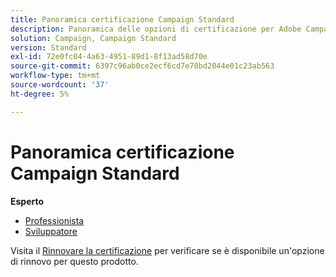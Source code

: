 ```yaml
---
title: Panoramica certificazione Campaign Standard
description: Panoramica delle opzioni di certificazione per Adobe Campaign Standard
solution: Campaign, Campaign Standard
version: Standard
exl-id: 72e0fc04-4a63-4951-89d1-8f13ad58d70e
source-git-commit: 6397c96ab0ce2ecf6cd7e70bd2044e01c23ab563
workflow-type: tm+mt
source-wordcount: '37'
ht-degree: 5%

---
```


# Panoramica certificazione Campaign Standard

**Esperto**

* [Professionista](/help/certifications/acs/acs-e-business.md) <!--AD0-E307-->
* [Sviluppatore](/help/certifications/acs/acs-e-developer.md) <!--AD0-E306-->

Visita il [Rinnovare la certificazione](/help/certifications/renew.md) per verificare se è disponibile un&#39;opzione di rinnovo per questo prodotto.
